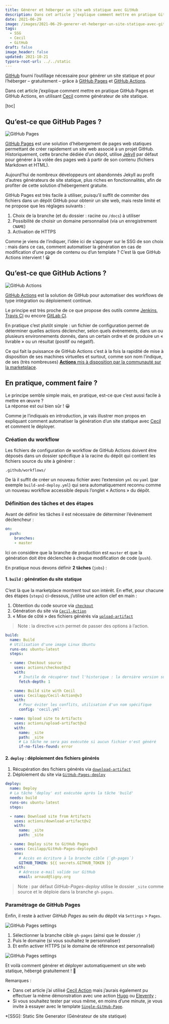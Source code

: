 ```yaml
---
title: Générer et héberger un site web statique avec GitHub
description: Dans cet article j’explique comment mettre en pratique GitHub Pages et GitHub Actions, en utilisant Cecil comme générateur de site statique.
date: 2021-06-29
image: /images/2021-06-29-generer-et-heberger-un-site-statique-avec-github/share.png
tags:
  - SSG
  - Cecil
  - GitHub
draft: false
image_header: false
updated: 2021-10-21
typora-root-url: ../../static
---
```

[GitHub](https://github.com) fourni l’outillage nécessaire pour générer un site statique et pour l’héberger – gratuitement – grâce à [GitHub Pages](https://pages.github.com/) et [GitHub Actions](https://github.com/features/actions).

Dans cet article j’explique comment mettre en pratique GitHub Pages et GitHub Actions, en utilisant [Cecil](https://cecil.app) comme générateur de site statique.

<!-- break -->

[toc]

## Qu’est-ce que GitHub Pages ?

![GitHub Pages](/images/2021-06-29-generer-et-heberger-un-site-statique-avec-github/github-pages.png)

[GitHub Pages](https://pages.github.com/) est une solution d’hébergement de pages web statiques permettant de créer rapidement un site web associé à un projet GitHub.\
Historiquement, cette branche dédiée d’un dépôt, utilise [Jekyll](https://jekyllrb.com/) par défaut pour générer à la volée des pages web à partir de son contenu (fichiers Markdown et HTML).

Aujourd’hui de nombreux développeurs ont abandonnés Jekyll au profit d’autres générateurs de site statique, plus riches en fonctionnalités, afin de profiter de cette solution d’hébergement gratuite.

GitHub Pages est très facile à utiliser, puisqu’il suffit de commiter des fichiers dans un dépôt GitHub pour obtenir un site web, mais reste limité et ne propose que les réglages suivants :

1. Choix de la branche (et du dossier : racine ou `/docs`) à utiliser
2. Possibilité de choisir un domaine personnalisé (via un enregistrement `CNAME`)
3. Activation de HTTPS

Comme je viens de l’indiquer, l’idée ici de s’appuyer sur le SSG de son choix : mais dans ce cas, comment automatiser la génération en cas de modification d’une page de contenu ou d’un template ? C’est là que GitHub Actions intervient  ! 😀

## Qu’est-ce que GitHub Actions ?

![GitHub Actions](/images/2021-06-29-generer-et-heberger-un-site-statique-avec-github/github-actions.png)

[GitHub Actions](https://github.com/features/actions) est la solution de GitHub pour automatiser des workflows de type intégration ou déploiement continue.

Le principe est très proche de ce que propose des outils comme [Jenkins](https://www.jenkins.io/), [Travis CI](https://www.travis-ci.com/) ou encore [GitLab CI](https://about.gitlab.com/stages-devops-lifecycle/continuous-integration/).

En pratique c’est plutôt simple : un fichier de configuration permet de déterminer quelles actions déclencher, selon quels évènements, dans un ou plusieurs environnements donnés, dans un certain ordre et de produire un « livrable » ou un résultat (positif ou négatif).

Ce qui fait la puissance de GitHub Actions c’est à la fois la rapidité de mise à disposition de ses machines virtuelles et surtout, comme son nom l’indique, de ses (très nombreuses) [**Actions** mis à disposition par la communauté sur la marketplace](https://github.com/marketplace?type=actions).

## En pratique, comment faire ?

Le principe semble simple mais, en pratique, est-ce que c’est aussi facile à mettre en œuvre ?\
La réponse est oui bien sûr ! 😀

Comme je l’indiquais en introduction, je vais illustrer mon propos en expliquant comment automatiser la génération d’un site statique avec [Cecil](https://cecil.app) et comment le déployer.

### Création du workflow

Les fichiers de configuration de workflow de GitHub Actions doivent être déposés dans un dossier spécifique à la racine du dépôt qui contient les fichiers source du site à générer :

```
.github/workflows/
```

De là il suffit de créer un nouveau fichier avec l’extension `yml` ou `yaml` (par exemple `build-and-deploy.yml`) qui sera automatiquement reconnu comme un nouveau workflow accessible depuis l’onglet « Actions » du dépôt.

### Définition des  tâches et des étapes

Avant de définir les tâches il est nécessaire de déterminer l’évènement déclencheur :

```yml
on:
  push:
    branches:
    - master
```

Ici on considère que la branche de production est `master` et que la génération doit être déclenchée à chaque modification de code (`push`).

En pratique nous devons définir **2 tâches** (`jobs`) :

#### 1. `build` : génération du site statique

C’est là que la marketplace montrent tout son intérêt. En effet, pour chacune des étapes (`steps`) ci-dessous, j’utilise une action clef en main :

1. Obtention du code source via [`checkout`](https://github.com/marketplace/actions/checkout)
2. Génération du site via [`Cecil-Action`](https://github.com/marketplace/actions/cecil-action)
3. « Mise de côté » des fichiers générés via [`upload-artifact`](https://github.com/marketplace/actions/upload-a-build-artifact)

> Note : la directive `with` permet de passer des options à l’action.

```yml
build:
  name: Build
  # Utilisation d'une image Linux Ubuntu
  runs-on: ubuntu-latest
  steps:

  - name: Checkout source
    uses: actions/checkout@v2
    with:
      # Inutile de récupérer tout l'historique : la dernière version suffit
      fetch-depth: 1

  - name: Build site with Cecil
    uses: Cecilapp/Cecil-Action@v3
    with:
      # Pour éviter les conflits, utilisation d'un nom spécifique
      config: 'cecil.yml'

  - name: Upload site to Artifacts
    uses: actions/upload-artifact@v2
    with:
      name: _site
      path: _site
      # La tâche ne sera pas exécutée si aucun fichier n'est généré
      if-no-files-found: error
```

#### 2. `deploy` : déploiement des fichiers générés

1. Récupération des fichiers générés via [`download-artifact`](https://github.com/marketplace/actions/download-a-build-artifact)
2. Déploiement du site via [`GitHub-Pages-deploy`](https://github.com/marketplace/actions/gh-pages-deploy)

```yml
deploy:
  name: Deploy
  # La tâche 'deploy' est exécutée après la tâche 'build'
  needs: build
  runs-on: ubuntu-latest
  steps:

  - name: Download site from Artifacts
    uses: actions/download-artifact@v2
    with:
      name: _site
      path: _site

  - name: Deploy site to GitHub Pages
    uses: Cecilapp/GitHub-Pages-deploy@v3
    env:
      # Accès en écriture à la branche cible (`gh-pages`)
      GITHUB_TOKEN: ${{ secrets.GITHUB_TOKEN }}
    with:
      # Adresse e-mail valide sur GitHub
      email: arnaud@ligny.org
```

> Note : par défaut *GitHub-Pages-deploy* utilise le dossier `_site` comme source et le déploie dans la branche `gh-pages`.

### Paramétrage de GitHub Pages

Enfin, il reste à activer *GitHub Pages* au sein du dépôt via `Settings` > `Pages`.

![GitHub Pages settings](/images/2021-06-29-generer-et-heberger-un-site-statique-avec-github/github-settings-pages-before.png)

1. Sélectionner la branche cible `gh-pages` (ainsi que le dossier `/`)
2. Puis le domaine (si vous souhaitez le personnaliser)
3. Et enfin activer HTTPS (si le domaine de référence est personnalisé)

![GitHub Pages settings](/images/2021-06-29-generer-et-heberger-un-site-statique-avec-github/github-settings-pages-after.png)

Et voilà comment générer et déployer automatiquement un site web statique, hébergé gratuitement ! 🎉

Remarques :

* Dans cet article j’ai utilisé [Cecil Action](https://github.com/marketplace/actions/cecil-action) mais j’aurais également pu effectuer la même démonstration avec une action [Hugo](https://github.com/marketplace?type=actions&query=hugo) ou [Eleventy](https://github.com/marketplace?type=actions&query=eleventy) ;
* Si vous souhaitez tester par vous même, en moins d’une minute, je vous invite à essayer avec le template [`Single-GitHub-Page`](https://github.com/Cecilapp/Single-GitHub-Page).

*[SSG]: Static Site Generator (Générateur de site statique)

